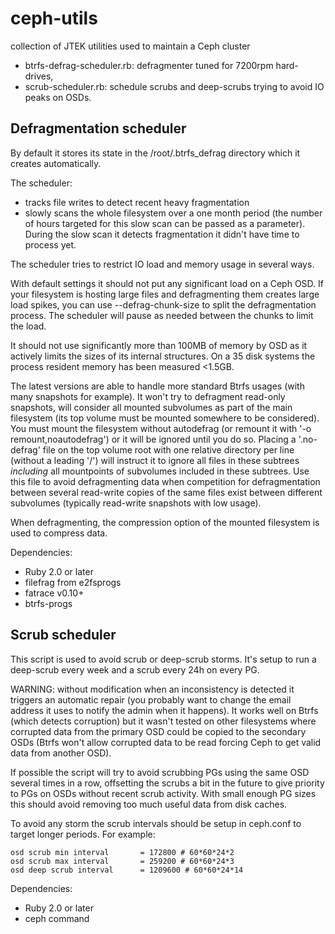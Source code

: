 # ceph-utils
collection of JTEK utilities used to maintain a Ceph cluster

* btrfs-defrag-scheduler.rb: defragmenter tuned for 7200rpm hard-drives,
* scrub-scheduler.rb: schedule scrubs and deep-scrubs trying to avoid IO peaks
  on OSDs.

Defragmentation scheduler
-------------------------

By default it stores its state in the /root/.btrfs_defrag directory which it
creates automatically.

The scheduler:
* tracks file writes to detect recent heavy fragmentation
* slowly scans the whole filesystem over a one month period (the number of hours
targeted for this slow scan can be passed as a parameter).
During the slow scan it detects fragmentation it didn't have time to process yet.

The scheduler tries to restrict IO load and memory usage in several ways.

With default settings it should not put any significant load on a Ceph OSD.
If your filesystem is hosting large files and defragmenting them creates large
load spikes, you can use --defrag-chunk-size to split the defragmentation
process. The scheduler will pause as needed between the chunks to limit the
load.

It should not use significantly more than 100MB of memory by OSD as it actively
limits the sizes of its internal structures. On a 35 disk systems the process
resident memory has been measured <1.5GB.

The latest versions are able to handle more standard Btrfs usages (with many
snapshots for example). It won't try to defragment read-only snapshots, will
consider all mounted subvolumes as part of the main filesystem (its top volume
must be mounted somewhere to be considered). You must mount the filesystem
without autodefrag (or remount it with '-o remount,noautodefrag') or it will
be ignored until you do so.
Placing a '.no-defrag' file on the top volume root with one relative directory
per line (without a leading '/') will instruct it to ignore all files in these
subtrees *including* all mountpoints of subvolumes included in these subtrees.
Use this file to avoid defragmenting data when competition for defragmentation
between several read-write copies of the same files exist between different
subvolumes (typically read-write snapshots with low usage).

When defragmenting, the compression option of the mounted filesystem is used to
compress data.

Dependencies:
* Ruby 2.0 or later
* filefrag from e2fsprogs
* fatrace v0.10+
* btrfs-progs

Scrub scheduler
---------------

This script is used to avoid scrub or deep-scrub storms. It's setup to run a
deep-scrub every week and a scrub every 24h on every PG.

WARNING: without modification when an inconsistency is detected it triggers an
automatic repair (you probably want to change the email address it uses to
notify the admin when it happens). It works well on Btrfs (which detects
corruption)  but it wasn't tested on other filesystems where corrupted data
from the primary OSD could be copied to the secondary OSDs (Btrfs won't allow
corrupted data to be read forcing Ceph to get valid data from another OSD).

If possible the script will try to avoid scrubbing PGs using the same OSD
several times in a row, offsetting the scrubs a bit in the future to
give priority to PGs on OSDs without recent scrub activity. With small enough
PG sizes this should avoid removing too much useful data from disk caches.

To avoid any storm the scrub intervals should be setup in ceph.conf to target
longer periods. For example:

    osd scrub min interval       = 172800 # 60*60*24*2
    osd scrub max interval       = 259200 # 60*60*24*3
    osd deep scrub interval      = 1209600 # 60*60*24*14

Dependencies:
* Ruby 2.0 or later
* ceph command
